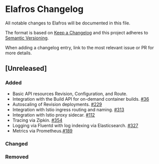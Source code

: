 # Elafros Changelog
All notable changes to Elafros will be documented in this file.

The format is based on [Keep a Changelog](http://keepachangelog.com/en/1.0.0/)
and this project adheres to [Semantic
Versioning](http://semver.org/spec/v2.0.0.html).

When adding a changelog entry, link to the most relevant issue or PR for more
details.

## [Unreleased]
### Added
* Basic API resources Revision, Configuration, and Route.
* Integration with the Build API for on-demand container builds. [#36](https://github.com/elafros/elafros/pull/36)
* Autoscaling of Revision deployments. [#229](https://github.com/elafros/elafros/pull/229)
* Integration with Istio ingress routing and naming. [#313](https://github.com/elafros/elafros/issues/313)
* Integration with Istio proxy sidecar. [#112](https://github.com/elafros/elafros/issues/112)
* Tracing via Zipkin. [#354](https://github.com/elafros/elafros/pull/354)
* Logging via Fluentd with log indexing via Elasticsearch. [#327](https://github.com/elafros/elafros/pull/327)
* Metrics via Prometheus.[#189](https://github.com/elafros/elafros/pull/189)

### Changed

### Removed

<!-- To create a new release:

1. Change [Unreleased] to the released version number and add a release date.
   Example: ## [0.1.0] - 2018-04-01

2. Copy the following template above the just released version:

## [Unreleased]
### Added

### Changed

### Removed

-->

